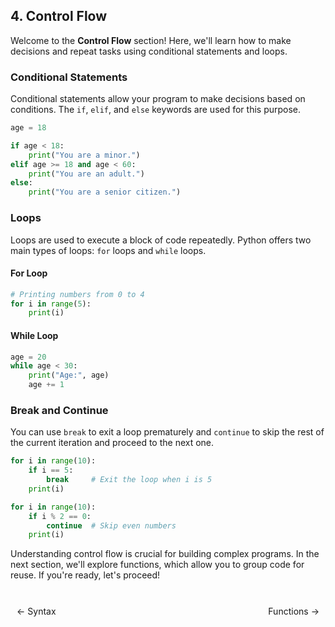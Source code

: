 ## 4. Control Flow

Welcome to the **Control Flow** section! Here, we'll learn how to make decisions and repeat tasks using conditional statements and loops.

### Conditional Statements

Conditional statements allow your program to make decisions based on conditions. The `if`, `elif`, and `else` keywords are used for this purpose.

```python
age = 18

if age < 18:
    print("You are a minor.")
elif age >= 18 and age < 60:
    print("You are an adult.")
else:
    print("You are a senior citizen.")
```

### Loops

Loops are used to execute a block of code repeatedly. Python offers two main types of loops: `for` loops and `while` loops.

#### For Loop

```python
# Printing numbers from 0 to 4
for i in range(5):
    print(i)
```

#### While Loop

```python
age = 20
while age < 30:
    print("Age:", age)
    age += 1
```

### Break and Continue

You can use `break` to exit a loop prematurely and `continue` to skip the rest of the current iteration and proceed to the next one.

```python
for i in range(10):
    if i == 5:
        break     # Exit the loop when i is 5
    print(i)
```

```python
for i in range(10):
    if i % 2 == 0:
        continue  # Skip even numbers
    print(i)
```

Understanding control flow is crucial for building complex programs. In the next section, we'll explore functions, which allow you to group code for reuse. If you're ready, let's proceed!

<br>

<div style="display: flex; justify-content: space-between; align-items: center;">
    <a href="https://bitquip.github.io/.NET-TDD/3_syntax_datatypes" style="margin: 10px; text-decoration: none;">← Syntax</a>
    <span style="margin: 10px;"></span>
    <a href="https://bitquip.github.io/.NET-TDD/5_functions" style="margin: 10px; text-decoration: none;">Functions →</a>
</div>
